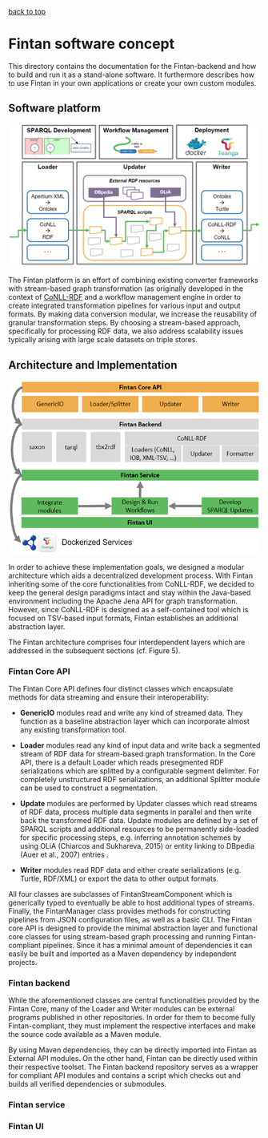 [back to top](README.md)

# Fintan software concept
This directory contains the documentation for the Fintan-backend and how to build and run it as a stand-alone software. It furthermore describes how to use Fintan in your own applications or create your own custom modules.

## Software platform 

![Fintan platform](img/software-plattform.PNG "Fintan platform")

The Fintan platform is an effort of combining existing converter frameworks with stream-based graph transformation (as originally developed in the context of [CoNLL-RDF](https://github.com/acoli-repo/) and a workflow management engine in order to create integrated transformation pipelines for various input and output formats. By making data conversion modular, we increase the reusability of granular transformation steps. By choosing a stream-based approach, specifically for processing RDF data, we also address scalability issues typically arising with large scale datasets on triple stores. 


## Architecture and Implementation


![Fintan architecture](img/repo-architecture.PNG)

In order to achieve these implementation goals, we designed a modular architecture which aids a decentralized development process. With Fintan inheriting some of the core functionalities from CoNLL-RDF, we decided to keep the general design paradigms intact and stay within the Java-based environment including the Apache Jena API for graph transformation. However, since CoNLL-RDF is designed as a self-contained tool which is focused on TSV-based input formats, Fintan establishes an additional abstraction layer. 

The Fintan architecture comprises four interdependent layers which are addressed in the subsequent sections (cf. Figure 5).

### Fintan Core API
The Fintan Core API defines four distinct classes which encapsulate methods for data streaming and ensure their interoperability:
 
* **GenericIO** modules read and write any kind of streamed data. They function as a baseline abstraction layer which can incorporate almost any existing transformation tool. 

* **Loader** modules read any kind of input data and write back a segmented stream of RDF data for stream-based graph transformation. In the Core API, there is a default Loader which reads presegmented RDF serializations which are splitted by a configurable segment delimiter. For completely unstructured RDF serializations, an additional Splitter module can be used to construct a segmentation. 

* **Update** modules are performed by Updater classes which read streams of RDF data, process multiple data segments in parallel and then write back the transformed RDF data. Update modules are defined by a set of SPARQL scripts and additional resources to be permanently side-loaded for specific processing steps, e.g. inferring annotation schemes by using OLiA (Chiarcos and Sukhareva, 2015) or entity linking to DBpedia (Auer et al., 2007) entries .

* **Writer** modules read RDF data and either create serializations (e.g. Turtle, RDF/XML) or export the data to other output formats.

All four classes are subclasses of FintanStreamComponent which is generically typed to eventually be able to host additional types of streams. Finally, the FintanManager class provides methods for constructing pipelines from JSON configuration files, as well as a basic CLI. The Fintan core API is designed to provide the minimal abstraction layer and functional core classes for using stream-based graph processing and running Fintan-compliant pipelines. Since it has a minimal amount of dependencies it can easily be built and imported as a Maven dependency by independent projects.


### Fintan backend
While the aforementioned classes are central functionalities provided by the Fintan Core, many of the Loader and Writer modules can be external programs published in other repositories. In order for them to become fully Fintan-compliant, they must implement the respective interfaces and make the source code available as a Maven module.

By using Maven dependencies, they can be directly imported into Fintan as External API modules. On the other hand, Fintan can be directly used within their respective toolset. The Fintan backend repository serves as a wrapper for compliant API modules and contains a script which checks out and builds all verified dependencies or submodules.


### Fintan service

### Fintan UI
